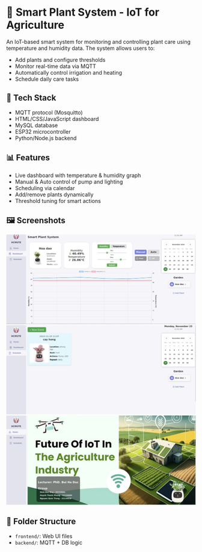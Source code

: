 # 🌿 Smart Plant System - IoT for Agriculture

An IoT-based smart system for monitoring and controlling plant care using temperature and humidity data. The system allows users to:
- Add plants and configure thresholds
- Monitor real-time data via MQTT
- Automatically control irrigation and heating
- Schedule daily care tasks

## 🔧 Tech Stack
- MQTT protocol (Mosquitto)
- HTML/CSS/JavaScript dashboard
- MySQL database
- ESP32 microcontroller
- Python/Node.js backend 

## 📊 Features
- Live dashboard with temperature & humidity graph
- Manual & Auto control of pump and lighting
- Scheduling via calendar
- Add/remove plants dynamically
- Threshold tuning for smart actions

## 🖼 Screenshots
![Dashboard](./Review/Dashboard.jpeg)
![Schedule](./Review/Schedule.jpeg)
![Overview](./Review/Overview.jpeg)

## 📁 Folder Structure
- `frontend/`: Web UI files
- `backend/`: MQTT + DB logic



